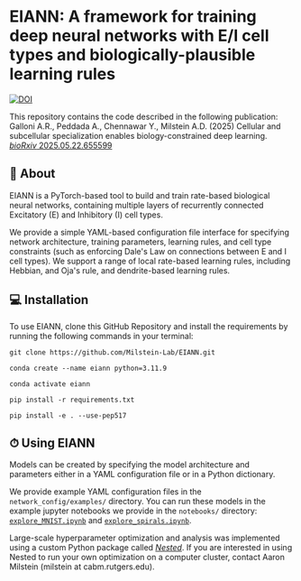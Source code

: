 # EIANN: A framework for training deep neural networks with E/I cell types and biologically-plausible learning rules

[![DOI](https://img.shields.io/badge/DOI-10.1101/2025.05.22.655599-grey.svg?style=for-the-badge&logo=doi&labelColor=green&logoColor=white)](https://doi.org/10.1101/2025.05.22.655599)

This repository contains the code described in the following publication:  
Galloni A.R., Peddada A., Chennawar Y., Milstein A.D. (2025) Cellular and subcellular specialization enables biology-constrained deep learning. [*bioRxiv* 2025.05.22.655599](https://doi.org/10.1101/2025.05.22.655599)





## 🧠 About

EIANN is a PyTorch-based tool to build and train rate-based biological neural networks, containing multiple layers of recurrently connected Excitatory (E) and Inhibitory (I) cell types.  

We provide a simple YAML-based configuration file interface for specifying network architecture, training parameters, learning rules, and cell type constraints (such as enforcing Dale's Law on connections between E and I cell types). We support a range of local rate-based learning rules, including Hebbian, and Oja's rule, and dendrite-based learning rules.



## 💻 Installation

To use EIANN, clone this GitHub Repository and install the requirements by running the following commands in your terminal:

```
git clone https://github.com/Milstein-Lab/EIANN.git
```

```
conda create --name eiann python=3.11.9
```
```
conda activate eiann  
```
```
pip install -r requirements.txt
```
```
pip install -e . --use-pep517
```

## ⏱ Using EIANN

Models can be created by specifying the model architecture and parameters either in a YAML configuration file or in a Python dictionary.

We provide example YAML configuration files in the `network_config/examples/` directory. You can run these models in the example jupyter notebooks we provide in the `notebooks/` directory: [`explore_MNIST.ipynb`](EIANN/notebooks/explore_MNIST.ipynb) and [`explore_spirals.ipynb`](EIANN/notebooks/explore_spirals.ipynb).

Large-scale hyperparameter optimization and analysis was implemented using a custom Python package called [*Nested*](https://github.com/neurosutras/nested). If you are interested in using Nested to run your own optimization on a computer cluster, contact Aaron Milstein (milstein at cabm.rutgers.edu).